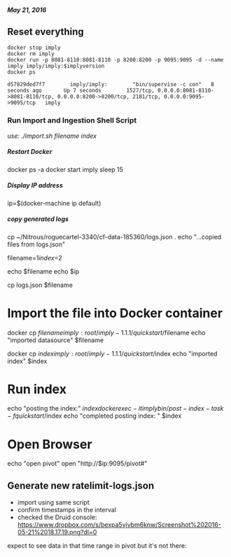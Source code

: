 ##### May 21, 2016

## Reset everything
```
docker stop imply
docker rm imply
docker run -p 8081-8110:8081-8110 -p 8200:8200 -p 9095:9095 -d --name imply imply/imply:$implyversion
docker ps
```

```
d57829ded7f7        imply/imply:        "bin/supervise -c con"   8 seconds ago       Up 7 seconds        1527/tcp, 0.0.0.0:8081-8110->8081-8110/tcp, 0.0.0.0:8200->8200/tcp, 2181/tcp, 0.0.0.0:9095->9095/tcp   imply
```

### Run Import and Ingestion Shell Script
*use: ./import.sh filename index*

##### Restart Docker
docker ps -a
docker start imply
sleep 15

##### Display IP address
ip=$(docker-machine ip default)

##### copy generated logs
cp ~/Nitrous/roguecartel-3340/cf-data-185360/logs.json .
echo "...copied files from logs.json"

filename=$1
index=$2

echo $filename
echo $ip

cp logs.json $filename

# Import the file into Docker container
docker cp $filename imply:root/imply-1.1.1/quickstart/$filename
echo "imported datasource"  $filename

docker cp $index imply:root/imply-1.1.1/quickstart/$index
echo "imported index" $index

# Run index
echo "posting the index:" $index
docker exec -it imply bin/post-index-task -f quickstart/$index
echo "completed posting index: " $index

# Open Browser

echo "open pivot"
open "http://$ip:9095/pivot#"

## Generate new ratelimit-logs.json

* import using same script
* confirm timestamps in the interval
* checked the Druid console: https://www.dropbox.com/s/bexpa5vjvbm6knw/Screenshot%202016-05-21%2018.17.19.png?dl=0



expect to see data in that time range in pivot but it's not there:

